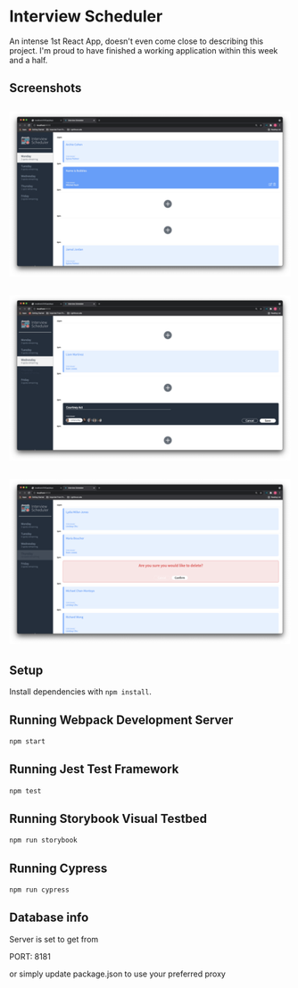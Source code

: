 # Interview Scheduler

An intense 1st React App, doesn't even come close to describing this project. I'm proud to have finished a working application within this week and a half.


## Screenshots

!["Homepage"](https://github.com/GleefullyChill/Scheduler/blob/master/public/docs/homepage.png)
-
!["Form Before Saving"](https://github.com/GleefullyChill/Scheduler/blob/master/public/docs/Filled-Form.png)
-
!["Confirmation Before Deleting"](https://github.com/GleefullyChill/Scheduler/blob/master/public/docs/Deleting-Confirmation.png)
-

## Setup

Install dependencies with `npm install`.

## Running Webpack Development Server

```sh
npm start
```

## Running Jest Test Framework

```sh
npm test
```

## Running Storybook Visual Testbed

```sh
npm run storybook
```

## Running Cypress

```sh
npm run cypress
```

## Database info

Server is set to get from

PORT: 8181

or simply update package.json to use your preferred proxy
